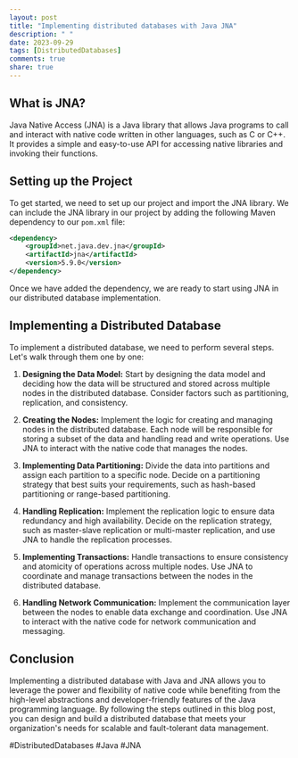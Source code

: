 ```yaml
---
layout: post
title: "Implementing distributed databases with Java JNA"
description: " "
date: 2023-09-29
tags: [DistributedDatabases]
comments: true
share: true
---
```


## What is JNA?

Java Native Access (JNA) is a Java library that allows Java programs to call and interact with native code written in other languages, such as C or C++. It provides a simple and easy-to-use API for accessing native libraries and invoking their functions.

## Setting up the Project

To get started, we need to set up our project and import the JNA library. We can include the JNA library in our project by adding the following Maven dependency to our `pom.xml` file:

```xml
<dependency>
    <groupId>net.java.dev.jna</groupId>
    <artifactId>jna</artifactId>
    <version>5.9.0</version>
</dependency>
```

Once we have added the dependency, we are ready to start using JNA in our distributed database implementation.

## Implementing a Distributed Database

To implement a distributed database, we need to perform several steps. Let's walk through them one by one:

1. **Designing the Data Model:** Start by designing the data model and deciding how the data will be structured and stored across multiple nodes in the distributed database. Consider factors such as partitioning, replication, and consistency.

2. **Creating the Nodes:** Implement the logic for creating and managing nodes in the distributed database. Each node will be responsible for storing a subset of the data and handling read and write operations. Use JNA to interact with the native code that manages the nodes.

3. **Implementing Data Partitioning:** Divide the data into partitions and assign each partition to a specific node. Decide on a partitioning strategy that best suits your requirements, such as hash-based partitioning or range-based partitioning.

4. **Handling Replication:** Implement the replication logic to ensure data redundancy and high availability. Decide on the replication strategy, such as master-slave replication or multi-master replication, and use JNA to handle the replication processes.

5. **Implementing Transactions:** Handle transactions to ensure consistency and atomicity of operations across multiple nodes. Use JNA to coordinate and manage transactions between the nodes in the distributed database.

6. **Handling Network Communication:** Implement the communication layer between the nodes to enable data exchange and coordination. Use JNA to interact with the native code for network communication and messaging.

## Conclusion

Implementing a distributed database with Java and JNA allows you to leverage the power and flexibility of native code while benefiting from the high-level abstractions and developer-friendly features of the Java programming language. By following the steps outlined in this blog post, you can design and build a distributed database that meets your organization's needs for scalable and fault-tolerant data management.

#DistributedDatabases #Java #JNA